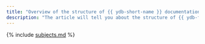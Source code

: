 ```yaml
---
title: "Overview of the structure of {{ ydb-short-name }} documentation subject catalogs"
description: "The article will tell you about the structure of {{ ydb-full-name }} documentation subject catalogs. Which subject directories are located in the {{ ydb-short-name }} documentation catalog structure."
---
```


{% include [subjects.md](_includes/subjects.md) %}

